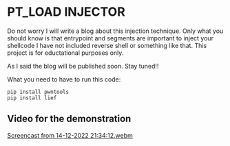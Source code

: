 # PT_LOAD INJECTOR

Do not worry I will write a blog about this injection technique.
Only what you should know is that entrypoint and segments are important to inject your shellcode
I have not included reverse shell or something like that. This project is for eductational purposes only.

As I said the blog will be published soon. Stay tuned!!

What you need to have to run this code:

```
pip install pwntools 
pip install lief
```


## Video for the demonstration 


[Screencast from 14-12-2022 21:34:12.webm](https://user-images.githubusercontent.com/116346668/207681621-7029d401-aa45-4382-89f1-228b35c13483.webm)
